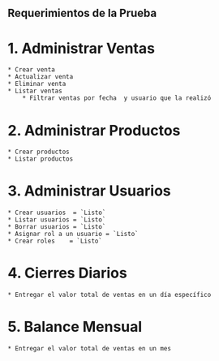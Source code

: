 ## Requerimientos de la Prueba

# 1. Administrar Ventas

    * Crear venta
    * Actualizar venta
    * Eliminar venta
    * Listar ventas
        * Filtrar ventas por fecha  y usuario que la realizó
 
 # 2. Administrar Productos

    * Crear productos
    * Listar productos


 # 3. Administrar Usuarios

    * Crear usuarios  = `Listo`
    * Listar usuarios = `Listo`
    * Borrar usuarios = `Listo`
    * Asignar rol a un usuario = `Listo`
    * Crear roles    = `Listo`
 
 # 4. Cierres Diarios

    * Entregar el valor total de ventas en un día específico

# 5. Balance Mensual

    * Entregar el valor total de ventas en un mes
